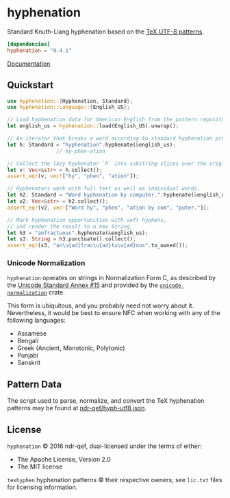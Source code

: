 # hyphenation
Standard Knuth-Liang hyphenation based on the [TeX UTF-8 patterns](http://www.ctan.org/tex-archive/language/hyph-utf8).

```toml
[dependencies]
hyphenation = "0.4.1"
```

[Documentation](https://ndr-qef.github.io/hyphenation)


## Quickstart

```rust
use hyphenation::{Hyphenation, Standard};
use hyphenation::Language::{English_US};

// Load hyphenation data for American English from the pattern repository.
let english_us = hyphenation::load(English_US).unwrap();

// An iterator that breaks a word according to standard hyphenation practices.
let h: Standard = "hyphenation".hyphenate(&english_us);
                // hy-phen-ation

// Collect the lazy hyphenator `h` into substring slices over the original string.
let v: Vec<&str> = h.collect();
assert_eq!(v, vec!["hy", "phen", "ation"]);

// Hyphenators work with full text as well as individual words.
let h2: Standard = "Word hyphenation by computer.".hyphenate(&english_us);
let v2: Vec<&str> = h2.collect();
assert_eq!(v2, vec!["Word hy", "phen", "ation by com", "puter."]);

// Mark hyphenation opportunities with soft hyphens,
// and render the result to a new String.
let h3 = "anfractuous".hyphenate(&english_us);
let s3: String = h3.punctuate().collect();
assert_eq!(s3, "an\u{ad}frac\u{ad}tu\u{ad}ous".to_owned());
```


### Unicode Normalization
`hyphenation` operates on strings in Normalization Form C, as described by the [Unicode Standard Annex #15](http://unicode.org/reports/tr15/) and provided by the [`unicode-normalization`](https://github.com/unicode-rs/unicode-normalization) crate.

This form is ubiquitous, and you probably need not worry about it. Nevertheless, it would be best to ensure NFC when working with any of the following languages:

- Assamese
- Bengali
- Greek (Ancient, Monotonic, Polytonic)
- Punjabi
- Sanskrit


## Pattern Data

The script used to parse, normalize, and convert the TeX hyphenation patterns may be found at [ndr-qef/hyph-utf8.json](https://github.com/ndr-qef/hyph-utf8.json).


## License
`hyphenation` © 2016 ndr-qef, dual-licensed under the terms of either:
  - The Apache License, Version 2.0
  - The MIT license

`texhyphen` hyphenation patterns © their respective owners; see `lic.txt` files for licensing information.
